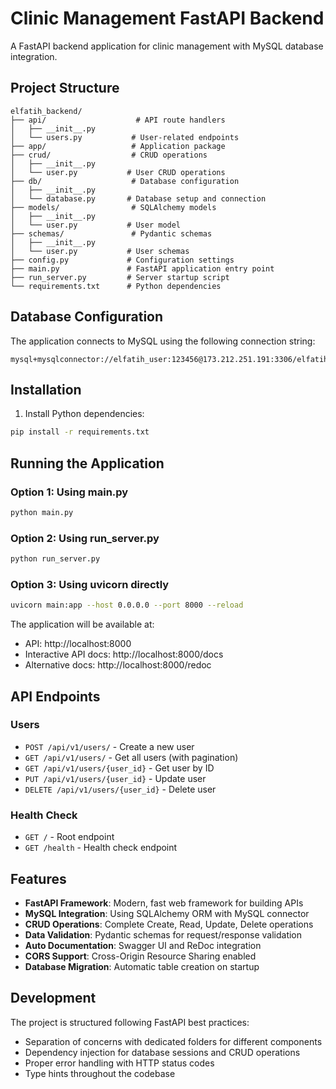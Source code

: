 # Clinic Management FastAPI Backend

A FastAPI backend application for clinic management with MySQL database integration.

## Project Structure

```
elfatih_backend/
├── api/                    # API route handlers
│   ├── __init__.py
│   └── users.py           # User-related endpoints
├── app/                   # Application package
├── crud/                  # CRUD operations
│   ├── __init__.py
│   └── user.py           # User CRUD operations
├── db/                    # Database configuration
│   ├── __init__.py
│   └── database.py       # Database setup and connection
├── models/                # SQLAlchemy models
│   ├── __init__.py
│   └── user.py           # User model
├── schemas/               # Pydantic schemas
│   ├── __init__.py
│   └── user.py           # User schemas
├── config.py             # Configuration settings
├── main.py               # FastAPI application entry point
├── run_server.py         # Server startup script
└── requirements.txt      # Python dependencies
```

## Database Configuration

The application connects to MySQL using the following connection string:
```
mysql+mysqlconnector://elfatih_user:123456@173.212.251.191:3306/elfatih_backend
```

## Installation

1. Install Python dependencies:
```bash
pip install -r requirements.txt
```

## Running the Application

### Option 1: Using main.py
```bash
python main.py
```

### Option 2: Using run_server.py
```bash
python run_server.py
```

### Option 3: Using uvicorn directly
```bash
uvicorn main:app --host 0.0.0.0 --port 8000 --reload
```

The application will be available at:
- API: http://localhost:8000
- Interactive API docs: http://localhost:8000/docs
- Alternative docs: http://localhost:8000/redoc

## API Endpoints

### Users
- `POST /api/v1/users/` - Create a new user
- `GET /api/v1/users/` - Get all users (with pagination)
- `GET /api/v1/users/{user_id}` - Get user by ID
- `PUT /api/v1/users/{user_id}` - Update user
- `DELETE /api/v1/users/{user_id}` - Delete user

### Health Check
- `GET /` - Root endpoint
- `GET /health` - Health check endpoint

## Features

- **FastAPI Framework**: Modern, fast web framework for building APIs
- **MySQL Integration**: Using SQLAlchemy ORM with MySQL connector
- **CRUD Operations**: Complete Create, Read, Update, Delete operations
- **Data Validation**: Pydantic schemas for request/response validation
- **Auto Documentation**: Swagger UI and ReDoc integration
- **CORS Support**: Cross-Origin Resource Sharing enabled
- **Database Migration**: Automatic table creation on startup

## Development

The project is structured following FastAPI best practices:
- Separation of concerns with dedicated folders for different components
- Dependency injection for database sessions and CRUD operations
- Proper error handling with HTTP status codes
- Type hints throughout the codebase
